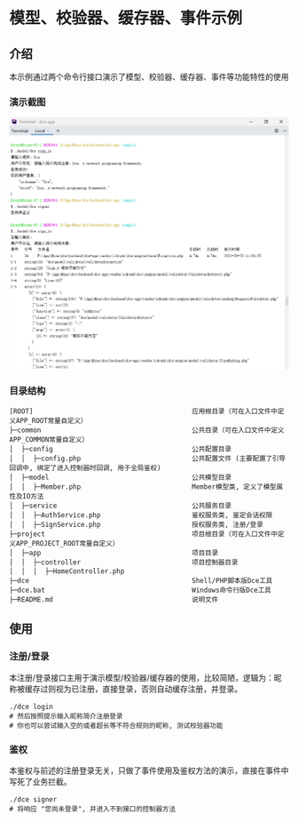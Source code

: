# 模型、校验器、缓存器、事件示例

## 介绍

本示例通过两个命令行接口演示了模型、校验器、缓存器、事件等功能特性的使用

### 演示截图

![Model Validator Cache Event](./.res/model-cache.png)

### 目录结构
```shell
[ROOT]                                        应用根目录（可在入口文件中定义APP_ROOT常量自定义）
├─common                                      公共目录（可在入口文件中定义APP_COMMON常量自定义）
│  ├─config                                   公共配置目录
│  │  ├─config.php                            公共配置文件 (主要配置了引导回调中, 绑定了进入控制器时回调, 用于全局鉴权)
│  ├─model                                    公共模型目录
│  │  ├─Member.php                            Member模型类, 定义了模型属性及IO方法
│  ├─service                                  公共服务目录
│  │  ├─AuthService.php                       鉴权服务类, 鉴定会话权限
│  │  ├─SignService.php                       授权服务类, 注册/登录
├─project                                     项目根目录（可在入口文件中定义APP_PROJECT_ROOT常量自定义）
│  ├─app                                      项目目录
│  │  ├─controller                            项目控制器目录
│  │  │  ├─HomeController.php
├─dce                                         Shell/PHP脚本版Dce工具
├─dce.bat                                     Windows命令行版Dce工具
├─README.md                                   说明文件
```

## 使用

### 注册/登录

本注册/登录接口主用于演示模型/校验器/缓存器的使用，比较简陋，逻辑为：昵称被缓存过则视为已注册，直接登录，否则自动缓存注册，并登录。

```shell
./dce login
# 然后按照提示输入昵称简介注册登录
# 你也可以尝试输入空的或者超长等不符合规则的昵称, 测试校验器功能
```

### 鉴权

本鉴权与前述的注册登录无关，只做了事件使用及鉴权方法的演示，直接在事件中写死了业务拦截。

```shell
./dce signer
# 将响应 "您尚未登录", 并进入不到接口的控制器方法
```
